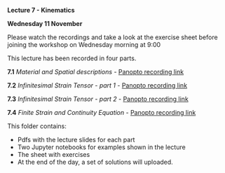 **Lecture 7 - Kinematics**

**Wednesday 11 November**

Please watch the recordings and take a look at the exercise sheet before joining the workshop on Wednesday morning at 9:00

This lecture has been recorded in four parts. 

**7.1** *Material and Spatial descriptions* - [Panopto recording link](https://imperial.cloud.panopto.eu/Panopto/Pages/Viewer.aspx?id=0ac1467f-c945-4562-b746-ac5d0109334b)

**7.2** *Infinitesimal Strain Tensor - part 1* - [Panopto recording link](https://imperial.cloud.panopto.eu/Panopto/Pages/Viewer.aspx?id=239cc21e-a7d4-485a-8a42-ac5e00a74e0b)

**7.3** *Infinitesimal Strain Tensor - part 2* - [Panopto recording link](https://imperial.cloud.panopto.eu/Panopto/Pages/Viewer.aspx?id=b1ae0153-e1c9-4b77-828c-ac5f00825349)

**7.4** *Finite Strain and Continuity Equation* - [Panopto recording link](https://imperial.cloud.panopto.eu/Panopto/Pages/Viewer.aspx?id=40ebaba3-e227-41fb-a6e2-ac5f00a27dfd)

This folder contains:
- Pdfs with the lecture slides for each part
- Two Jupyter notebooks for examples shown in the lecture
- The sheet with exercises 
- At the end of the day, a set of solutions will uploaded.
